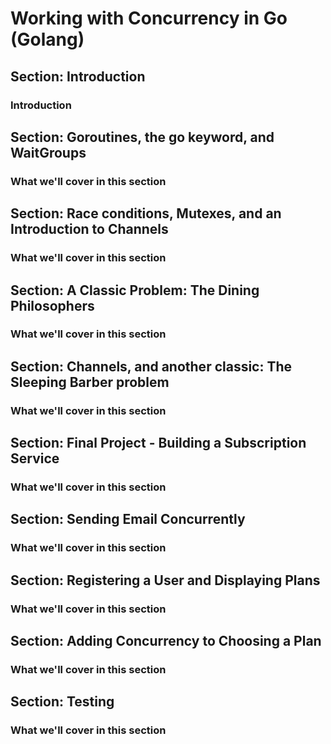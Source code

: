 # Working with Concurrency in Go (Golang)

## Section: Introduction
### Introduction
###
## Section: Goroutines, the go keyword, and WaitGroups
### What we'll cover in this section
### 
## Section: Race conditions, Mutexes, and an Introduction to Channels
### What we'll cover in this section
### 
## Section: A Classic Problem: The Dining Philosophers
### What we'll cover in this section
### 
## Section: Channels, and another classic: The Sleeping Barber problem
### What we'll cover in this section
### 
## Section: Final Project - Building a Subscription Service
### What we'll cover in this section
### 
## Section: Sending Email Concurrently
### What we'll cover in this section
### 
## Section: Registering a User and Displaying Plans
### What we'll cover in this section
### 
## Section: Adding Concurrency to Choosing a Plan
### What we'll cover in this section
### 
## Section: Testing
### What we'll cover in this section
### 